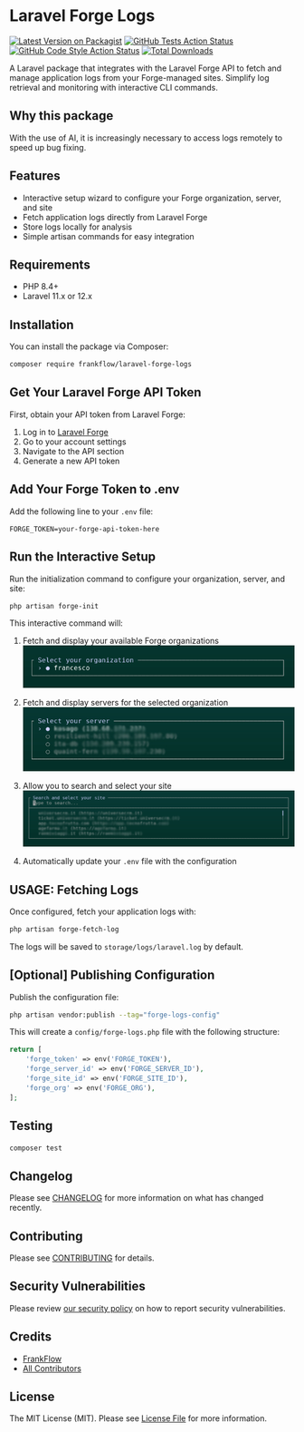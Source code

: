 # Laravel Forge Logs

[![Latest Version on Packagist](https://img.shields.io/packagist/v/frankflow/laravel-forge-logs.svg?style=flat-square)](https://packagist.org/packages/frankflow/laravel-forge-logs)
[![GitHub Tests Action Status](https://img.shields.io/github/actions/workflow/status/frankflow/laravel-forge-logs/run-tests.yml?branch=main&label=tests&style=flat-square)](https://github.com/frankflow/laravel-forge-logs/actions?query=workflow%3Arun-tests+branch%3Amain)
[![GitHub Code Style Action Status](https://img.shields.io/github/actions/workflow/status/frankflow/laravel-forge-logs/fix-php-code-style-issues.yml?branch=main&label=code%20style&style=flat-square)](https://github.com/frankflow/laravel-forge-logs/actions?query=workflow%3A"Fix+PHP+code+style+issues"+branch%3Amain)
[![Total Downloads](https://img.shields.io/packagist/dt/frankflow/laravel-forge-logs.svg?style=flat-square)](https://packagist.org/packages/frankflow/laravel-forge-logs)

A Laravel package that integrates with the Laravel Forge API to fetch and manage application logs from your Forge-managed sites. Simplify log retrieval and monitoring with interactive CLI commands.

## Why this package
With the use of AI, it is increasingly necessary to access logs remotely to speed up bug fixing.

## Features

- Interactive setup wizard to configure your Forge organization, server, and site
- Fetch application logs directly from Laravel Forge
- Store logs locally for analysis
- Simple artisan commands for easy integration

## Requirements

- PHP 8.4+
- Laravel 11.x or 12.x

## Installation

You can install the package via Composer:

```bash
composer require frankflow/laravel-forge-logs
```
 
## Get Your Laravel Forge API Token

First, obtain your API token from Laravel Forge:

1. Log in to [Laravel Forge](https://forge.laravel.com)
2. Go to your account settings
3. Navigate to the API section
4. Generate a new API token

## Add Your Forge Token to .env

Add the following line to your `.env` file:

```env
FORGE_TOKEN=your-forge-api-token-here
```


## Run the Interactive Setup

Run the initialization command to configure your organization, server, and site:

```bash
php artisan forge-init
```



This interactive command will:
1. Fetch and display your available Forge organizations
   ![Forge Init Step 1](./assets/1.jpg)

2. Fetch and display servers for the selected organization
   ![Forge Init Step 2](./assets/2.jpg)

3. Allow you to search and select your site
   ![Forge Init Step 3](./assets/3.jpg)

4. Automatically update your `.env` file with the configuration


## USAGE: Fetching Logs

Once configured, fetch your application logs with:

```bash
php artisan forge-fetch-log
```

The logs will be saved to `storage/logs/laravel.log` by default.




## [Optional] Publishing Configuration

Publish the configuration file:

```bash
php artisan vendor:publish --tag="forge-logs-config"
```

This will create a `config/forge-logs.php` file with the following structure:

```php
return [
    'forge_token' => env('FORGE_TOKEN'),
    'forge_server_id' => env('FORGE_SERVER_ID'),
    'forge_site_id' => env('FORGE_SITE_ID'),
    'forge_org' => env('FORGE_ORG'),
];
``` 

## Testing

```bash
composer test
```

## Changelog

Please see [CHANGELOG](CHANGELOG.md) for more information on what has changed recently.

## Contributing

Please see [CONTRIBUTING](CONTRIBUTING.md) for details.

## Security Vulnerabilities

Please review [our security policy](../../security/policy) on how to report security vulnerabilities.

## Credits

- [FrankFlow](https://github.com/FrankFlow)
- [All Contributors](../../contributors)

## License

The MIT License (MIT). Please see [License File](LICENSE.md) for more information.
